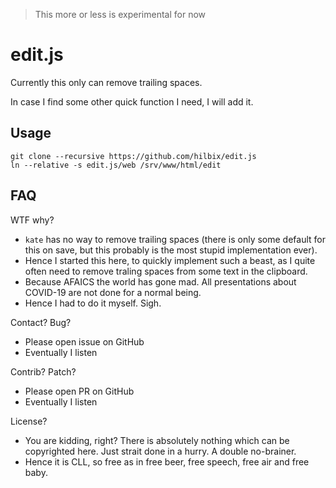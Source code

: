 > This more or less is experimental for now

# edit.js

Currently this only can remove trailing spaces.

In case I find some other quick function I need, I will add it.


## Usage

	git clone --recursive https://github.com/hilbix/edit.js
	ln --relative -s edit.js/web /srv/www/html/edit


## FAQ

WTF why?

- `kate` has no way to remove trailing spaces (there is only some default for this on save, but this probably is the most stupid implementation ever).
- Hence I started this here, to quickly implement such a beast, as I quite often need to remove traling spaces from some text in the clipboard.
- Because AFAICS the world has gone mad.  All presentations about COVID-19 are not done for a normal being.
- Hence I had to do it myself.  Sigh.

Contact? Bug?

- Please open issue on GitHub
- Eventually I listen

Contrib?  Patch?

- Please open PR on GitHub
- Eventually I listen

License?

- You are kidding, right?  There is absolutely nothing which can be copyrighted here.  Just strait done in a hurry.  A double no-brainer.
- Hence it is CLL, so free as in free beer, free speech, free air and free baby.

